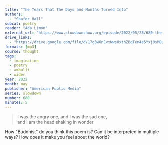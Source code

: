 ```yaml
---
title: "The Years That The Days and Months Turned Into"
authors:
  - "Shafer Hall"
subcat: poetry
reader: "Ada Limón"
external_url: "https://www.slowdownshow.org/episode/2022/05/23/680-the-years-that-the-days-and-months-turned-into"
drive_links:
  - "https://drive.google.com/file/d/17g3wOnEvxNws0xthZBqTem4e5Yxj0sMD/view?usp=sharing"
formats: [mp3]
course: thought
tags:
  - imagination
  - poetry
  - ambulit
  - wider
year: 2022
month: may
publisher: "American Public Media"
series: slowdown
number: 680
minutes: 5
---
```


> I was the angry one, and I was the sad one,  
and I am the head shaking in wonder

How "Buddhist" do you think this poem is?
Can it be interpreted in multiple ways?
How does it make you feel about the world?
